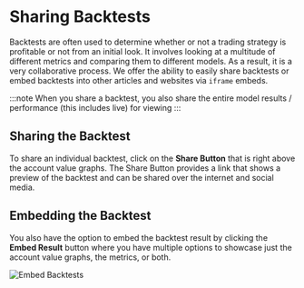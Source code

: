 # Sharing Backtests

Backtests are often used to determine whether or not a trading strategy is profitable or not from an initial look. It involves looking at a multitude of different metrics and comparing them to different models. As a result, it is a very collaborative process. We offer the ability to easily share backtests or embed backtests into other articles and websites via `iframe` embeds. 

:::note
When you share a backtest, you also share the entire model results / performance (this includes live) for viewing 
:::

## Sharing the Backtest

To share an individual backtest, click on the **Share Button** that is right above the account value graphs. The Share Button provides a link that shows a preview of the backtest and can be shared over the internet and social media. 
## Embedding the Backtest

You also have the option to embed the backtest result by clicking the **Embed Result** button where you have multiple options to showcase just the account value graphs, the metrics, or both. 

![Embed Backtests](/img/backtests/backtest-metrics.png)


